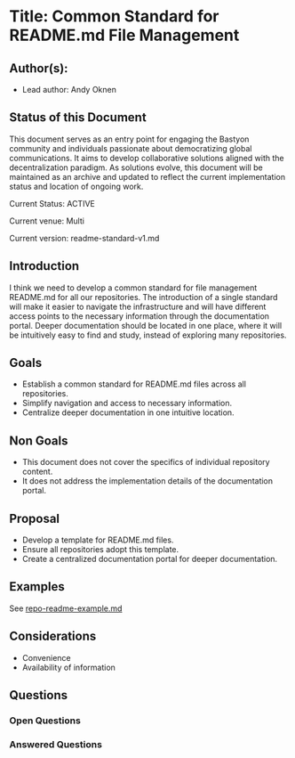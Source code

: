 # Title: Common Standard for README.md File Management

## Author(s):
- Lead author: Andy Oknen

## Status of this Document

This document serves as an entry point for engaging the Bastyon community and individuals passionate about democratizing global communications. It aims to develop collaborative solutions aligned with the decentralization paradigm. As solutions evolve, this document will be maintained as an archive and updated to reflect the current implementation status and location of ongoing work.

<!--
Status Options:
- ACTIVE
- ARCHIVED
- WITHDRAWN
-->
Current Status: ACTIVE

<!--
Example:
Current venue: https://github.com/pocketnetteam/pocketnet.gui
Current venue: https://github.com/pocketnetteam/pocketnet.core
-->
Current venue: Multi

<!--
Example: For ungraduated explainers, reference this document.
For graduated proposals, reference the Product/Functional Spec in the implementation repository.
-->
Current version: readme-standard-v1.md


## Introduction

I think we need to develop a common standard for file management README.md for all our repositories. The introduction of a single standard will make it easier to navigate the infrastructure and will have different access points to the necessary information through the documentation portal. Deeper documentation should be located in one place, where it will be intuitively easy to find and study, instead of exploring many repositories.

## Goals

- Establish a common standard for README.md files across all repositories.
- Simplify navigation and access to necessary information.
- Centralize deeper documentation in one intuitive location.

## Non Goals

- This document does not cover the specifics of individual repository content.
- It does not address the implementation details of the documentation portal.

## Proposal

- Develop a template for README.md files.
- Ensure all repositories adopt this template.
- Create a centralized documentation portal for deeper documentation.

## Examples

See [repo-readme-example.md](repo-readme-example.md)

## Considerations
<!--
Key aspects to address:
- Privacy 
- Security
- Performance
- Other relevant considerations
-->

- Convenience
- Availability of information

## Questions

### Open Questions

### Answered Questions
